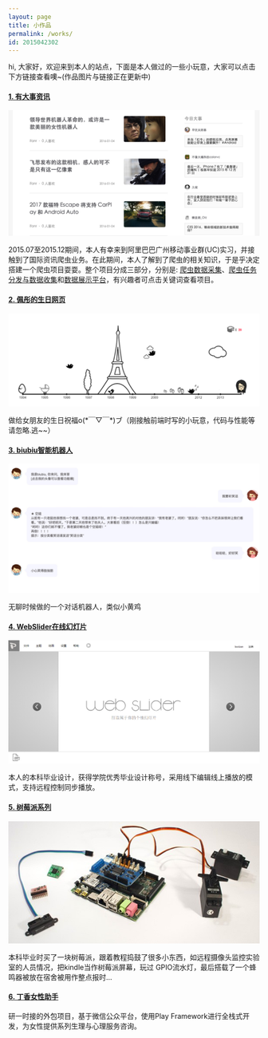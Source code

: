 ```yaml
---
layout: page
title: 小作品
permalink: /works/
id: 2015042302
---
```


<p class="works-introduction">hi, 大家好，欢迎来到本人的站点，下面是本人做过的一些小玩意，大家可以点击下方链接查看噢~(作品图片与链接正在更新中)</p>

<section class="works-section">
<h4 class="works-title"><a href="http://bignews.boxizen.com">1. 有大事资讯</a></h4>
<a href="http://bignews.boxizen.com"><img src="/img/works/bignews.png" alt="有大事资讯" /></a>
<p class="works-description">
	2015.07至2015.12期间，本人有幸来到阿里巴巴广州移动事业群(UC)实习，并接触到了国际资讯爬虫业务。在此期间，本人了解到了爬虫的相关知识，于是乎决定搭建一个爬虫项目耍耍。整个项目分成三部分，分别是: <a href="https://github.com/boxizen/info-spy">爬虫数据采集</a>、<a href="https://github.com/boxizen/info-contractor">爬虫任务分发与数据收集</a>和<a href="https://github.com/boxizen/bignews">数据展示平台</a>，有兴趣者可点击关键词查看项目。
</p>
</section>

<section class="works-section">
<h4 class="works-title"><a href="http://ptbirthday.boxizen.com">2. 佩彤的生日网页</a></h4>
<a href="http://ptbirthday.boxizen.com"><img src="/img/works/ptbirth.png" alt="佩彤生日网页" /></a>
<p class="works-description">做给女朋友的生日祝福o(*￣▽￣*)ブ（刚接触前端时写的小玩意，代码与性能等请忽略.逃~~）</p>
</section>

<section class="works-section">
<h4 class="works-title"><a href="http://biuboom.boxizen.com/">3. biubiu智能机器人</a></h4>
<a href="http://biuboom.boxizen.com/"><img src="/img/works/biubiu.png" alt="biubiu" /></a>
<p class="works-description">
	无聊时候做的一个对话机器人，类似小黄鸡
</p>
</section>


<section class="works-section">
<h4 class="works-title"><a href="https://github.com/boxizen/webslider">4. WebSlider在线幻灯片</a></h4>
<a href="https://github.com/boxizen/webslider"><img src="/img/works/webslider.png" alt="WebSlider" /></a>
<p class="works-description">本人的本科毕业设计，获得学院优秀毕业设计称号，采用线下编辑线上播放的模式，支持远程控制同步播放。</p>
</section>

<section class="works-section">
<h4 class="works-title"><a href="#">5. 树莓派系列</a></h4>
<a href="#"><img src="/img/works/rasp.png" alt="树莓派" /></a>
<p class="works-description">
	本科毕业时买了一块树莓派，跟着教程捣鼓了很多小东西，如远程摄像头监控实验室的人员情况，把kindle当作树莓派屏幕，玩过
	GPIO流水灯，最后搭载了一个蜂鸣器被放在宿舍被用作整点报时...
</p>
</section>

<section class="works-section">
<h4 class="works-title"><a href="https://github.com/boxizen/clovefemale">6. 丁香女性助手</a></h4>
<p class="works-description">
	研一时接的外包项目，基于微信公众平台，使用Play Framework进行全栈式开发，为女性提供系列生理与心理服务咨询。
</p>
</section>